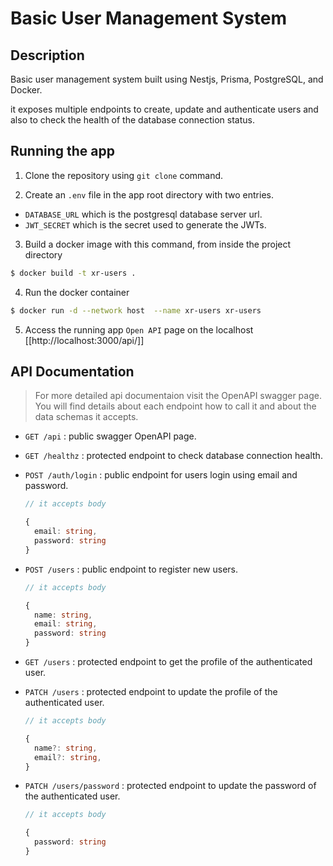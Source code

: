 # Basic User Management System

## Description

Basic user management system built using Nestjs, Prisma, PostgreSQL, and Docker.

it exposes multiple endpoints to create, update and authenticate users and also to check the health of the database connection status.


## Running the app

1. Clone the repository using `git clone` command.

2. Create an `.env` file in the app root directory with two entries.
  - `DATABASE_URL` which is the postgresql database server url.
  - `JWT_SECRET` which is the secret used to generate the JWTs.

3. Build a docker image with this command, from inside the project directory

```sh
$ docker build -t xr-users .
```

4. Run the docker container

```sh
$ docker run -d --network host  --name xr-users xr-users
```

5. Access the running app `Open API` page on the localhost [[http://localhost:3000/api/]]


## API Documentation

> For more detailed api documentaion visit the OpenAPI swagger page. <br />
> You will find details about each endpoint how to call it and about the data schemas it accepts.

- `GET /api` : public swagger OpenAPI page.
- `GET /healthz` : protected endpoint to check database connection health.
- `POST /auth/login` : public endpoint for users login using email and password.
  ```ts
  // it accepts body 

  {
    email: string,
    password: string
  }

  ```

- `POST /users` : public endpoint to register new users.
  ```ts
  // it accepts body
  
  {
    name: string,
    email: string,
    password: string
  }


  ```

- `GET /users` : protected endpoint to get the profile of the authenticated user.

- `PATCH /users` : protected endpoint to update the profile of the authenticated user.
  ```ts 
  // it accepts body

  {
    name?: string,
    email?: string,
  }
  ```

- `PATCH /users/password` : protected endpoint to update the password of the authenticated user.

  ```ts
  // it accepts body

  {
    password: string
  }
  ```